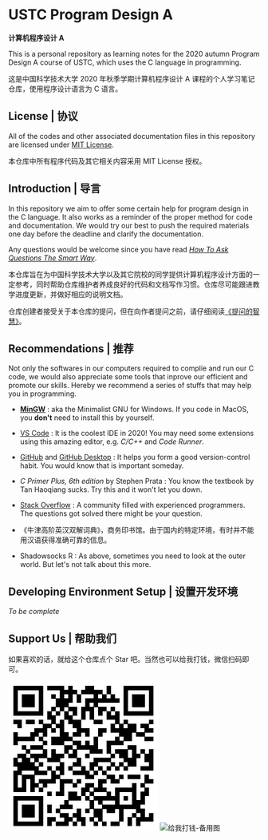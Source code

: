 # USTC Program Design A 

**计算机程序设计 A**

This is a personal repository as learning notes for the 2020 autumn Program Design A course of USTC, which uses the C language in programming.

这是中国科学技术大学 2020 年秋季学期计算机程序设计 A 课程的个人学习笔记仓库，使用程序设计语言为 C 语言。

## License | 协议

All of the codes and other associated documentation files in this repository are licensed under [MIT License](https://github.com/Vandarkblue/USTC-Program-Design-A/blob/main/LICENSE).

本仓库中所有程序代码及其它相关内容采用 MIT License 授权。

## Introduction | 导言

In this repository we aim to offer some certain help for program design in the C language. It also works as a reminder of the proper method for code and documentation. We would try our best to push the required materials one day before the deadline and clarify the documentation.

Any questions would be welcome since you have read [*How To Ask Questions The Smart Way*](http://www.catb.org/~esr/faqs/smart-questions.html).

本仓库旨在为中国科学技术大学以及其它院校的同学提供计算机程序设计方面的一定参考，同时帮助仓库维护者养成良好的代码和文档写作习惯。仓库尽可能跟进教学进度更新，并做好相应的说明文档。

仓库创建者接受关于本仓库的提问，但在向作者提问之前，请仔细阅读[《提问的智慧》](https://github.com/ryanhanwu/How-To-Ask-Questions-The-Smart-Way/blob/master/README-zh_CN.md)。

## Recommendations | 推荐

Not only the softwares in our computers required to complie and run our C code, we would also appreciate some tools that inprove our efficient and promote our skills. Hereby we recommend a series of stuffs that may help you in programming.

- [**MinGW**](https://sourceforge.net/projects/mingw-w64/files/) : aka the Minimalist GNU for Windows. If you code in MacOS, you **don't** need to install this by yourself.

- [VS Code](https://code.visualstudio.com/) : It is the coolest IDE in 2020! You may need some extensions using this amazing editor, e.g. *C/C++* and *Code Runner*.

- [GitHub](https://github.com/) and [GitHub Desktop](https://desktop.github.com/) : It helps you form a good version-control habit. You would know that is important someday.

- *C Primer Plus, 6th edition* by Stephen Prata : You know the textbook by Tan Haoqiang sucks. Try this and it won't let you down.

- [Stack Overflow](https://stackoverflow.com/) : A community filled with experienced programmers. The questions got solved there might be your question.

- 《牛津高阶英汉双解词典》，商务印书馆。由于国内的特定环境，有时并不能用汉语获得准确可靠的信息。

- Shadowsocks R : As above, sometimes you need to look at the outer world. But let's not talk about this more.

## Developing Environment Setup | 设置开发环境

*To be complete*

## Support Us | 帮助我们

如果喜欢的话，就给这个仓库点个 Star 吧。当然也可以给我打钱，微信扫码即可。

![给我打钱](./WeChatPay.png)
![给我打钱-备用图](https://ftp.bmp.ovh/imgs/2020/10/f6ef9037f4c3d645.png)